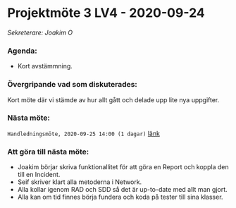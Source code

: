 # Projektmöte 3 LV4 - 2020-09-24
*Sekreterare: Joakim O*

### Agenda:
- Kort avstämmning.

### Övergripande vad som diskuterades:
Kort möte där vi stämde av hur allt gått och delade upp lite nya uppgifter.


### Nästa möte:
```Handledningsmöte, 2020-09-25 14:00 (1 dagar)``` [länk](#)

### Att göra till nästa möte:
- Joakim börjar skriva funktionallitet för att göra en Report och koppla den till en Incident.
- Seif skriver klart alla metoderna i Network.
- Alla kollar igenom RAD och SDD så det är up-to-date med allt man gjort.
- Alla kan om tid finnes börja fundera och koda på tester till sina klasser.